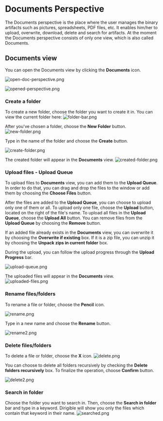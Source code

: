 # Documents Perspective 

The Documents perspective is the place where the user manages the binary artifacts such as pictures, spreadsheets, PDF files, etc. It enables him/her to upload, overwrite, download, delete and search for artifacts.
At the moment the Documents perspective consists of only one view, which is also called Documents.

## Documents view 

You can open the Documents view by clicking the **Documents** icon.

 ![open-doc-perspective.png](https://i.imgur.com/QtxGEjX.png)

 ![opened-perspective.png](https://i.imgur.com/Q3seNHi.png)

### Create a folder

To create a new folder, choose the folder you want to create it in. You can view the current folder here:
 ![folder-bar.png](https://i.imgur.com/183zQEZ.png)

After you've chosen a folder, choose the **New Folder** button. 
 ![new-folder.png](https://i.imgur.com/tdYA6oP.png)

Type in the name of the folder and choose the **Create** button.

 ![create-folder.png](https://i.imgur.com/ZQspFib.png)
    
The created folder will appear in the **Documents** view.
 ![created-folder.png](https://i.imgur.com/aWJaaVH.png)

### Upload files - Upload Queue

To upload files to **Documents** view, you can add them to the **Upload Queue**. In order to do that, you can drag and drop the files to the window or add them by choosing the **Choose Files** button. 

After the files are added to the **Upload Queue**, you can choose to upload only one of them or all. To upload only one file, choose the **Upload** button, located on the right of the file's name. To upload all files in the **Upload Queue**, choose the **Upload All** button. You can remove files from the **Upload Queue** by choosing the **Remove** button. 

If an added file already exists in the **Documents** view, you can overwrite it by choosing the **Overwrite if existing** box. If it is a zip file, you can unzip it by choosing the **Unpack zips in current folder** box.

During the upload, you can follow the upload progress through the **Upload Progress** bar.

![upload-queue.png](https://i.imgur.com/87zrLWg.png)

The uploaded files will appear in the **Documents** view. 
![uploaded-files.png](https://i.imgur.com/s0qp5As.png)

### Rename files/folders 

To rename a file or folder, choose the **Pencil** icon.

![rename.png](https://i.imgur.com/ZRo1qlZ.png)

Type in a new name and choose the **Rename** button.

![rename2.png](https://i.imgur.com/JIQCOpj.png)

### Delete files/folders

To delete a file or folder, choose the **X** icon.
![delete.png](https://i.imgur.com/2BamXEN.png)

You can choose to delete all folders recursively by checking the **Delete folders recursively** box. To finalize the operation, choose **Confirm** button.

![delete2.png](https://i.imgur.com/mt5mATR.png)

### Search in folder

Choose the folder you want to search in. Then, choose the **Search in folder** bar and type in a keyword. Dirigible will show you only the files which contain that keyword in their name.
![searched.png](https://i.imgur.com/D98GwEg.png)
